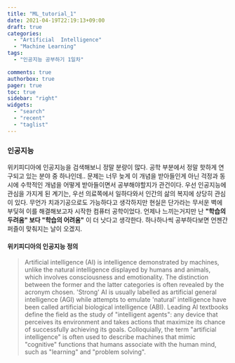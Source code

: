 ```yaml
---
title: "ML_tutorial_1"
date: 2021-04-19T22:19:13+09:00
draft: true
categories:
  - "Artificial  Intelligence"
  - "Machine Learning"
tags:
  - "인공지능 공부하기 1일차"

comments: true
authorbox: true
pager: true
toc: true
sidebar: "right"
widgets:
  - "search"
  - "recent"
  - "taglist"
---
```

### 인공지능
위키피디아에 인공지능을 검색해보니 정말 분량이 많다. 공학 부분에서 정말 핫하게 연구되고 있는 분야 중 하나인데..
문제는 너무 늦게 이 개념을 받아들인게 아닌 걱정과 동시에 수학적인 개념을 어떻게 받아들이면서 공부해야할지가 관건이다.
우선 인공지능에 관심을 가지게 된 계기는, 우선 의료쪽에서 일하다와서 인간의 삶의 복지에 상당히 관심이 있다.
무언가 치과기공으로도 가능하다고 생각하지만 현실은 단가라는 무서운 벽에 부딪혀 이를 해결해보고자 시작한 컴퓨터 공학이었다. 언제나 느끼는거지만
난 **"학습의 두려움" 보다 "학습의 어려움"** 이 더 낫다고 생각한다. 하나하나씩 공부하다보면 언젠간 퍼즐이 맞춰지는 날이 오겠지.

#### 위키피디아의 인공지능 정의
> Artificial intelligence (AI) is intelligence demonstrated by machines, unlike the natural intelligence displayed by humans and animals, which involves consciousness and emotionality.
  The distinction between the former and the latter categories is often revealed by the acronym chosen. 'Strong' AI is usually labelled as artificial general intelligence (AGI) while attempts to emulate 'natural' intelligence have been called artificial biological intelligence (ABI). Leading AI textbooks define the field as the study of "intelligent agents": any device that perceives its environment and takes actions that maximize its chance of successfully achieving its goals. 
  Colloquially, the term "artificial intelligence" is often used to describe machines that mimic "cognitive" functions that humans associate with the human mind, such as "learning" and "problem solving".

